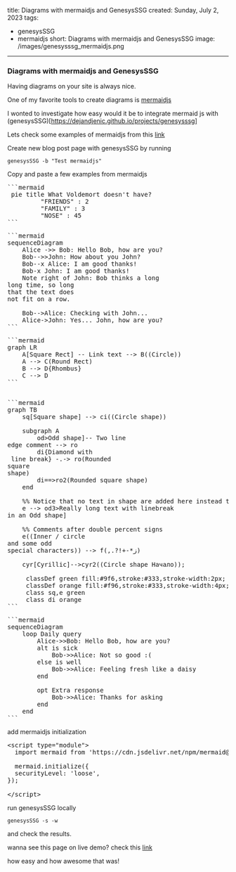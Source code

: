 title: Diagrams with mermaidjs and GenesysSSG
created: Sunday, July 2, 2023
tags:
  - genesysSSG
  - mermaidjs
short: Diagrams with mermaidjs and GenesysSSG
image: /images/genesysssg_mermaidjs.png
---
### Diagrams with mermaidjs and GenesysSSG

Having diagrams on your site is always nice.

One of my favorite tools to create diagrams is [mermaidjs](https://mermaid.js.org/)

I wonted to investigate how easy would it be to integrate mermaid js with (genesysSSG)[https://dejandjenic.github.io/projects/genesysssg]

Lets check some examples of mermaidjs from this [link](https://mermaid.js.org/syntax/examples.html)

Create new blog post page with genesysSSG by running

```
genesysSSG -b "Test mermaidjs"
```


Copy and paste a few examples from mermaidjs


<pre>
```mermaid
 pie title What Voldemort doesn't have?
         "FRIENDS" : 2
         "FAMILY" : 3
         "NOSE" : 45
```
</pre>



<pre>
```mermaid
sequenceDiagram
    Alice ->> Bob: Hello Bob, how are you?
    Bob-->>John: How about you John?
    Bob--x Alice: I am good thanks!
    Bob-x John: I am good thanks!
    Note right of John: Bob thinks a long<br/>long time, so long<br/>that the text does<br/>not fit on a row.

    Bob-->Alice: Checking with John...
    Alice->John: Yes... John, how are you?
```
</pre>


<pre>
```mermaid
graph LR
    A[Square Rect] -- Link text --> B((Circle))
    A --> C(Round Rect)
    B --> D{Rhombus}
    C --> D
```
</pre>



<pre>

```mermaid
graph TB
    sq[Square shape] --> ci((Circle shape))

    subgraph A
        od>Odd shape]-- Two line<br/>edge comment --> ro
        di{Diamond with <br/> line break} -.-> ro(Rounded<br>square<br>shape)
        di==>ro2(Rounded square shape)
    end

    %% Notice that no text in shape are added here instead that is appended further down
    e --> od3>Really long text with linebreak<br>in an Odd shape]

    %% Comments after double percent signs
    e((Inner / circle<br>and some odd <br>special characters)) --> f(,.?!+-*ز)

    cyr[Cyrillic]-->cyr2((Circle shape Начало));

     classDef green fill:#9f6,stroke:#333,stroke-width:2px;
     classDef orange fill:#f96,stroke:#333,stroke-width:4px;
     class sq,e green
     class di orange
```
</pre>



<pre>
```mermaid
sequenceDiagram
    loop Daily query
        Alice->>Bob: Hello Bob, how are you?
        alt is sick
            Bob->>Alice: Not so good :(
        else is well
            Bob->>Alice: Feeling fresh like a daisy
        end

        opt Extra response
            Bob->>Alice: Thanks for asking
        end
    end
```
</pre>

add mermaidjs initialization 

<pre>
&lt;script type=&quot;module&quot;&gt;
  import mermaid from &#39;https://cdn.jsdelivr.net/npm/mermaid@10/dist/mermaid.esm.min.mjs&#39;;

  mermaid.initialize({
  securityLevel: &#39;loose&#39;,
});

&lt;/script&gt;
</pre>

run genesysSSG locally 

```
genesysSSG -s -w
```

and check the results.

wanna see this page on live demo? check this [link](mermaid-demo.html)

how easy and how awesome that was!